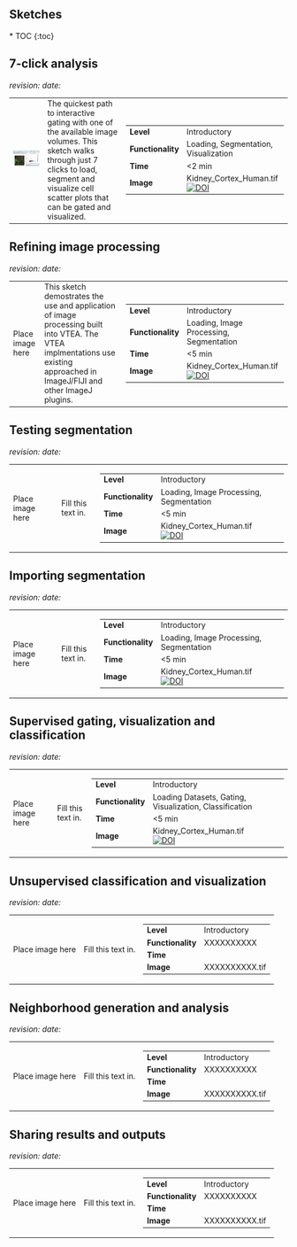 <h2>Sketches</h2>
* TOC
{:toc}

## 7-click analysis

*revision:*   *date:* 

<table border="0">
 <tr>
    <td><img class="fit-picture"
     src="/vignettes/7Click/7Click.png"
     alt="Screenshot of VTEA in action."></td>
    <td>The quickest path to interactive gating with one of the available image volumes.  This sketch walks    through just 7 clicks to load, segment and visualize cell scatter plots that can be gated and visualized.</td> 
    <td>
     <table border="0">   
      <tr><td><span style="font-weight:bold">Level</span></td><td>Introductory</td> </tr>
         <tr><td><span style="font-weight:bold">Functionality</span></td> <td>Loading, Segmentation, Visualization</td> </tr>
         <tr><td><span style="font-weight:bold">Time</span></td> <td> <2 min</td> </tr>
         <tr><td><span style="font-weight:bold">Image</span></td><td>Kidney_Cortex_Human.tif<br><a href="https://doi.org/10.5281/zenodo.5816199"><img src="https://zenodo.org/badge/DOI/10.5281/zenodo.5816199.svg" alt="DOI"></a></td></tr>
     </table>
     </td>
 </tr>
</table>

## Refining image processing
  
*revision:*   *date:* 
 
<table border="0">
 <tr>
    <td>Place image here</td>
    <td>This sketch demostrates the use and application of image processing built into VTEA.  The VTEA implmentations use existing approached in ImageJ/FIJI and other ImageJ plugins.</td> 
    <td>
     <table border="0">   
      <tr><td><span style="font-weight:bold">Level</span></td><td>Introductory</td> </tr>
         <tr><td><span style="font-weight:bold">Functionality</span></td> <td>Loading, Image Processing, Segmentation</td> </tr>
         <tr><td><span style="font-weight:bold">Time</span></td> <td> <5 min</td> </tr>
     <tr><td><span style="font-weight:bold">Image</span></td><td>Kidney_Cortex_Human.tif<br><a href="https://doi.org/10.5281/zenodo.5816199"><img src="https://zenodo.org/badge/DOI/10.5281/zenodo.5816199.svg" alt="DOI"></a></td></tr>
     </table>
     </td>
 </tr>
</table> 
 
## Testing segmentation

*revision:*   *date:* 

<table border="0">
 <tr>
    <td>Place image here</td>
    <td>Fill this text in.</td> 
    <td>
     <table border="0">   
      <tr><td><span style="font-weight:bold">Level</span></td><td>Introductory</td> </tr>
         <tr><td><span style="font-weight:bold">Functionality</span></td> <td>Loading, Image Processing, Segmentation</td> </tr>
         <tr><td><span style="font-weight:bold">Time</span></td> <td> <5 min</td> </tr>
     <tr><td><span style="font-weight:bold">Image</span></td><td>Kidney_Cortex_Human.tif<br><a href="https://doi.org/10.5281/zenodo.5816199"><img src="https://zenodo.org/badge/DOI/10.5281/zenodo.5816199.svg" alt="DOI"></a></td></table>
     </td>
 </tr>
</table> 
  
## Importing segmentation

*revision:*   *date:* 

<table border="0">
 <tr>
    <td>Place image here</td>
    <td>Fill this text in.</td> 
    <td>
     <table border="0">   
      <tr><td><span style="font-weight:bold">Level</span></td><td>Introductory</td> </tr>
         <tr><td><span style="font-weight:bold">Functionality</span></td> <td>Loading, Image Processing, Segmentation</td> </tr>
         <tr><td><span style="font-weight:bold">Time</span></td> <td> <5 min</td> </tr>
     <tr><td><span style="font-weight:bold">Image</span></td> <td>Kidney_Cortex_Human.tif<br><a href="https://doi.org/10.5281/zenodo.5816199"><img src="https://zenodo.org/badge/DOI/10.5281/zenodo.5816199.svg" alt="DOI"></a></td></tr>
     </table>
     </td>
 </tr>
</table> 
  
## Supervised gating, visualization and classification

*revision:*   *date:* 

<table border="0">
 <tr>
    <td>Place image here</td>
    <td>Fill this text in.</td> 
    <td>
     <table border="0">   
      <tr><td><span style="font-weight:bold">Level</span></td><td>Introductory</td> </tr>
         <tr><td><span style="font-weight:bold">Functionality</span></td> <td>Loading Datasets, Gating, Visualization, Classification</td> </tr>
         <tr><td><span style="font-weight:bold">Time</span></td> <td> <5 min</td> </tr>
     <tr><td><span style="font-weight:bold">Image</td><td>Kidney_Cortex_Human.tif<br><a href="https://doi.org/10.5281/zenodo.5816199"><img src="https://zenodo.org/badge/DOI/10.5281/zenodo.5816199.svg" alt="DOI"></a></td></tr>
     </table>
     </td>
 </tr>
</table> 

  
## Unsupervised classification and visualization

*revision:*   *date:* 

<table border="0">
 <tr>
    <td>Place image here</td>
    <td>Fill this text in.</td> 
    <td>
     <table border="0">   
      <tr><td><span style="font-weight:bold">Level</span></td><td>Introductory</td> </tr>
         <tr><td><span style="font-weight:bold">Functionality</span></td> <td>XXXXXXXXXX</td> </tr>
         <tr><td><span style="font-weight:bold">Time</span></td> <td> <X min</td> </tr>
     <tr><td><span style="font-weight:bold">Image</span></td> <td>XXXXXXXXXX.tif</td> </tr>
     </table>
     </td>
 </tr>
</table> 
  
## Neighborhood generation and analysis

*revision:*   *date:* 

<table border="0">
 <tr>
    <td>Place image here</td>
    <td>Fill this text in.</td> 
    <td>
     <table border="0">   
      <tr><td><span style="font-weight:bold">Level</span></td><td>Introductory</td> </tr>
         <tr><td><span style="font-weight:bold">Functionality</span></td> <td>XXXXXXXXXX</td> </tr>
         <tr><td><span style="font-weight:bold">Time</span></td> <td> <X min</td> </tr>
     <tr><td><span style="font-weight:bold">Image</span></td> <td>XXXXXXXXXX.tif</td> </tr>
     </table>
     </td>
 </tr>
</table> 
  
## Sharing results and outputs

*revision:*   *date:* 

<table border="0">
 <tr>
    <td>Place image here</td>
    <td>Fill this text in.</td> 
    <td>
     <table border="0">   
      <tr><td><span style="font-weight:bold">Level</span></td><td>Introductory</td> </tr>
         <tr><td><span style="font-weight:bold">Functionality</span></td> <td>XXXXXXXXXX</td> </tr>
         <tr><td><span style="font-weight:bold">Time</span></td> <td> <X min</td> </tr>
     <tr><td><span style="font-weight:bold">Image</span></td> <td>XXXXXXXXXX.tif</td> </tr>
     </table>
     </td>
 </tr>
</table> 

